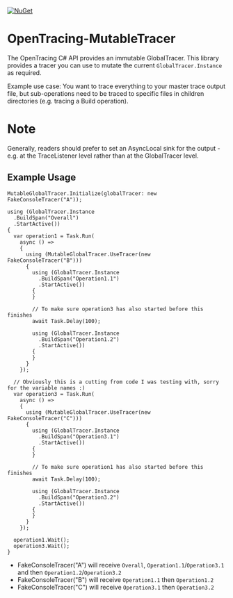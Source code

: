 [![NuGet](https://img.shields.io/nuget/v/OpenTracing.Contrib.MutableTracer.svg)](https://www.nuget.org/packages/OpenTracing.Contrib.MutableTracer)

# OpenTracing-MutableTracer
The OpenTracing C# API provides an immutable GlobalTracer. This library provides a tracer you can use to mutate the current `GlobalTracer.Instance` as required.

Example use case: You want to trace everything to your master trace output file, but sub-operations need to be traced to specific files in children directories (e.g. tracing a Build operation).

# Note
Generally, readers should prefer to set an AsyncLocal sink for the output - e.g. at the TraceListener level rather than at the GlobalTracer level.

## Example Usage
```Csharp
MutableGlobalTracer.Initialize(globalTracer: new FakeConsoleTracer("A"));

using (GlobalTracer.Instance
  .BuildSpan("Overall")
  .StartActive())
{
  var operation1 = Task.Run(
    async () =>
    {
      using (MutableGlobalTracer.UseTracer(new FakeConsoleTracer("B")))
      {
        using (GlobalTracer.Instance
          .BuildSpan("Operation1.1")
          .StartActive())
        {
        }

        // To make sure operation3 has also started before this finishes
        await Task.Delay(100);

        using (GlobalTracer.Instance
          .BuildSpan("Operation1.2")
          .StartActive())
        {
        }
      }
    });
    
  // Obviously this is a cutting from code I was testing with, sorry for the variable names :)
  var operation3 = Task.Run(
    async () =>
    {
      using (MutableGlobalTracer.UseTracer(new FakeConsoleTracer("C")))
      {
        using (GlobalTracer.Instance
          .BuildSpan("Operation3.1")
          .StartActive())
        {
        }

        // To make sure operation1 has also started before this finishes
        await Task.Delay(100);

        using (GlobalTracer.Instance
          .BuildSpan("Operation3.2")
          .StartActive())
        {
        }
      }
    });

  operation1.Wait();
  operation3.Wait();
}
```

* FakeConsoleTracer("A") will receive `Overall`, `Operation1.1`/`Operation3.1` and then `Operation1.2`/`Operation3.2`
* FakeConsoleTracer("B") will receive `Operation1.1` then `Operation1.2`
* FakeConsoleTracer("C") will receive `Operation3.1` then `Operation3.2`
